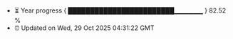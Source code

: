 - ⏳ Year progress { ████████████████████████▁▁▁▁▁▁ } 82.52 %
- ⏰ Updated on Wed, 29 Oct 2025 04:31:22 GMT

